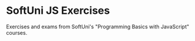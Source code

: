 # SoftUni JS Exercises
Exercises and exams from SoftUni's "Programming Basics with JavaScript" courses.
